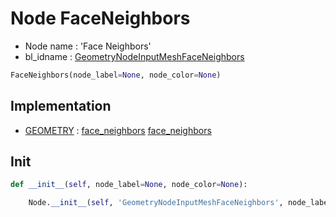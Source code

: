 # Node FaceNeighbors

- Node name : 'Face Neighbors'
- bl_idname : [GeometryNodeInputMeshFaceNeighbors](https://docs.blender.org/api/current/bpy.types.GeometryNodeInputMeshFaceNeighbors.html)


``` python
FaceNeighbors(node_label=None, node_color=None)
```
## Implementation

- [GEOMETRY](/docs/GeoNodes/socket_GEOMETRY.md) : [face_neighbors](/docs/GeoNodes/socket_GEOMETRY.md#face_neighbors) [face_neighbors](/docs/GeoNodes/socket_GEOMETRY.md#face_neighbors)

## Init

``` python
def __init__(self, node_label=None, node_color=None):

    Node.__init__(self, 'GeometryNodeInputMeshFaceNeighbors', node_label=node_label, node_color=node_color)
```
